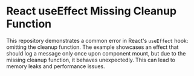 # React useEffect Missing Cleanup Function

This repository demonstrates a common error in React's `useEffect` hook: omitting the cleanup function.  The example showcases an effect that should log a message only once upon component mount, but due to the missing cleanup function, it behaves unexpectedly.  This can lead to memory leaks and performance issues.
